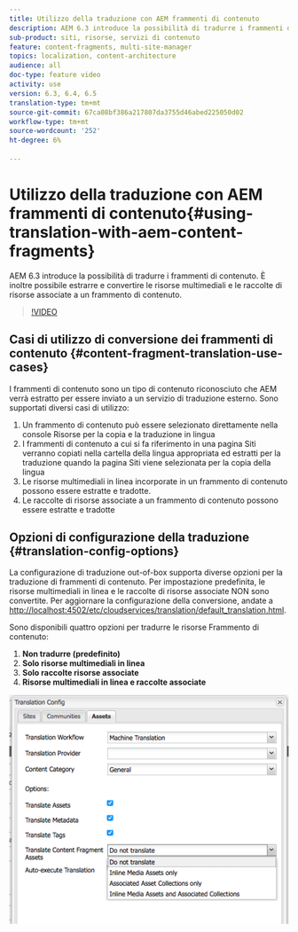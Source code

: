 ```yaml
---
title: Utilizzo della traduzione con AEM frammenti di contenuto
description: AEM 6.3 introduce la possibilità di tradurre i frammenti di contenuto. È inoltre possibile estrarre e convertire le risorse multimediali e le raccolte di risorse associate a un frammento di contenuto.
sub-product: siti, risorse, servizi di contenuto
feature: content-fragments, multi-site-manager
topics: localization, content-architecture
audience: all
doc-type: feature video
activity: use
version: 6.3, 6.4, 6.5
translation-type: tm+mt
source-git-commit: 67ca08bf386a217807da3755d46abed225050d02
workflow-type: tm+mt
source-wordcount: '252'
ht-degree: 6%

---
```



# Utilizzo della traduzione con AEM frammenti di contenuto{#using-translation-with-aem-content-fragments}

AEM 6.3 introduce la possibilità di tradurre i frammenti di contenuto. È inoltre possibile estrarre e convertire le risorse multimediali e le raccolte di risorse associate a un frammento di contenuto.

>[!VIDEO](https://video.tv.adobe.com/v/18131/?quality=9&learn=on)

## Casi di utilizzo di conversione dei frammenti di contenuto {#content-fragment-translation-use-cases}

I frammenti di contenuto sono un tipo di contenuto riconosciuto che AEM verrà estratto per essere inviato a un servizio di traduzione esterno. Sono supportati diversi casi di utilizzo:

1. Un frammento di contenuto può essere selezionato direttamente nella console Risorse per la copia e la traduzione in lingua
2. I frammenti di contenuto a cui si fa riferimento in una pagina Siti verranno copiati nella cartella della lingua appropriata ed estratti per la traduzione quando la pagina Siti viene selezionata per la copia della lingua
3. Le risorse multimediali in linea incorporate in un frammento di contenuto possono essere estratte e tradotte.
4. Le raccolte di risorse associate a un frammento di contenuto possono essere estratte e tradotte

## Opzioni di configurazione della traduzione {#translation-config-options}

La configurazione di traduzione out-of-box supporta diverse opzioni per la traduzione di frammenti di contenuto. Per impostazione predefinita, le risorse multimediali in linea e le raccolte di risorse associate NON sono convertite. Per aggiornare la configurazione della conversione, andate a [http://localhost:4502/etc/cloudservices/translation/default_translation.html](http://localhost:4502/etc/cloudservices/translation/default_translation.html).

Sono disponibili quattro opzioni per tradurre le risorse Frammento di contenuto:

1. **Non tradurre (predefinito)**
2. **Solo risorse multimediali in linea**
3. **Solo raccolte risorse associate**
4. **Risorse multimediali in linea e raccolte associate**

![Configurazione traduzione](assets/classic-ui-dialog.png)
